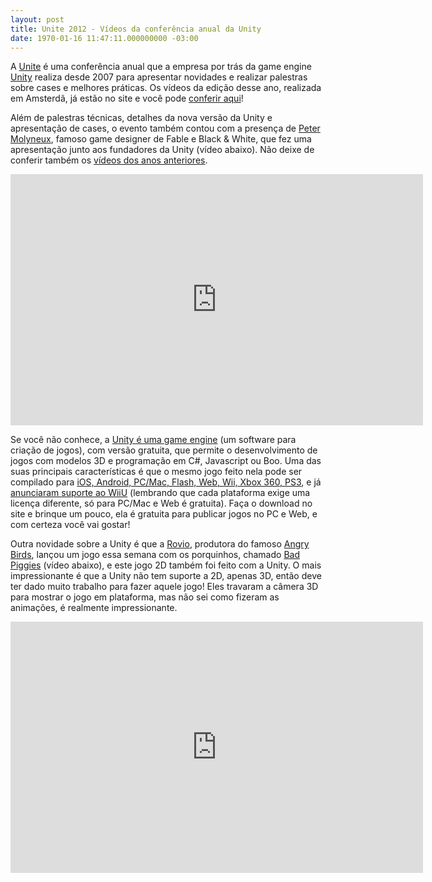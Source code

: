 ```yaml
---
layout: post
title: Unite 2012 - Vídeos da conferência anual da Unity
date: 1970-01-16 11:47:11.000000000 -03:00
---
```


A [Unite](http://unity3d.com/unite/ "Unite") é uma conferência anual que a empresa por trás da game engine [Unity](http://unity3d.com/ "Unity") realiza desde 2007 para apresentar novidades e realizar palestras sobre cases e melhores práticas. Os vídeos da edição desse ano, realizada em Amsterdã, já estão no site e você pode [conferir aqui](http://unity3d.com/unite/ "Unite")!

Além de palestras técnicas, detalhes da nova versão da Unity e apresentação de cases, o evento também contou com a presença de [Peter Molyneux](http://en.wikipedia.org/wiki/Peter_Molyneux "Peter"), famoso game designer de Fable e Black & White, que fez uma apresentação junto aos fundadores da Unity (vídeo abaixo). Não deixe de conferir também os [vídeos dos anos anteriores](http://unity3d.com/unite/archive "Arquivo").

<span class="embed-youtube" style="text-align:center; display: block;"><iframe allowfullscreen="true" class="youtube-player" frameborder="0" height="402" src="http://www.youtube.com/embed/24AY4fJ66xA?version=3&rel=1&fs=1&autohide=2&showsearch=0&showinfo=1&iv_load_policy=1&wmode=transparent" type="text/html" width="660"></iframe></span>

Se você não conhece, a [Unity é uma game engine](http://unity3d.com/ "Unity") (um software para criação de jogos), com versão gratuita, que permite o desenvolvimento de jogos com modelos 3D e programação em C#, Javascript ou Boo. Uma das suas principais características é que o mesmo jogo feito nela pode ser compilado para [iOS, Android, PC/Mac, Flash, Web, Wii, Xbox 360, PS3](http://unity3d.com/unity/publishing/ "Plataformas"), e já [anunciaram suporte ao WiiU](http://www.marketwire.com/press-release/unity-technologies-enters-extensive-agreement-with-nintendo-to-support-wii-u-1703600.htm "WiiU") (lembrando que cada plataforma exige uma licença diferente, só para PC/Mac e Web é gratuita). Faça o download no site e brinque um pouco, ela é gratuita para publicar jogos no PC e Web, e com certeza você vai gostar!

Outra novidade sobre a Unity é que a [Rovio](http://www.rovio.com/ "Rovio"), produtora do famoso [Angry Birds](http://www.angrybirds.com/ "Angry Birds"), lançou um jogo essa semana com os porquinhos, chamado [Bad Piggies](http://www.badpiggies.com/ "Bad Piggies") (vídeo abaixo), e este jogo 2D também foi feito com a Unity. O mais impressionante é que a Unity não tem suporte a 2D, apenas 3D, então deve ter dado muito trabalho para fazer aquele jogo! Eles travaram a câmera 3D para mostrar o jogo em plataforma, mas não sei como fizeram as animações, é realmente impressionante.

<span class="embed-youtube" style="text-align:center; display: block;"><iframe allowfullscreen="true" class="youtube-player" frameborder="0" height="402" src="http://www.youtube.com/embed/YsCpDaSooWA?version=3&rel=1&fs=1&autohide=2&showsearch=0&showinfo=1&iv_load_policy=1&wmode=transparent" type="text/html" width="660"></iframe></span>


